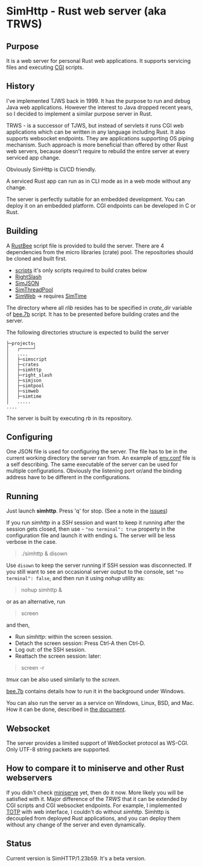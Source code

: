 # SimHttp - Rust web server (aka TRWS)
## Purpose
It is a web server for personal Rust web applications. It supports servicing files and executing 
 [CGI](https://www.rfc-editor.org/rfc/rfc3875) scripts.

## History
I've implemented TJWS back in 1999. It has the purpose to run and debug Java web applications. 
However the interest to Java dropped recent years, so I decided to implement a similar purpose server in Rust.

TRWS - is a successor of TJWS, but instead of servlets it runs CGI web applications which can be written in
any language including Rust. It also supports websocket endpoints. They are applications supporting OS piping mechanism.
Such approach is more beneficial than offered by other
Rust web servers, because doesn't require to rebuild the entire server at every serviced app change. 

Obviously SimHttp is CI/CD friendly.

A serviced Rust app can run as in CLI mode as in a web mode without any change.

The server is perfectly suitable for an embedded development. You can deploy it on an embedded platform. CGI endpoints can be
developed in C or Rust.

## Building
A [RustBee](https://github.com/vernisaz/rust_bee) script file is provided to build the server. There are 4 dependencies from the
micro libraries (crate) pool. The repositories should be cloned and built first.

- [scripts](https://github.com/vernisaz/simscript) it's only scripts required to build crates below
- [RightSlash](https://github.com/vernisaz/right_slash)
- [SimJSON](https://github.com/vernisaz/simjson)
- [SimThreadPool](https://github.com/vernisaz/simtpool)
- [SimWeb](https://github.com/vernisaz/simweb) -> requires [SimTime](https://github.com/vernisaz/simtime)


The directory where all *rlib* resides has to be specified in *crate_dir* variable of
[bee.7b](https://github.com/vernisaz/simhttp/blob/master/bee.7b) script. 
It has to be presented before building crates and the server.

The following directories structure is expected to build the server
```
├─projects┐
│   ┌─────┘
│   ....
│   ├─simscript
│   ├─crates
│   ├─simhttp
│   ├─right_slash
│   ├─simjson
│   ├─simtpool
│   ├─simweb
│   ├─simtime
│   .....
....
```

The server is built by executing _rb_ in its repository.

## Configuring
One JSON file is used for configuring the server. The file has to be in the current working directory the server ran from.
An example of [env.conf](https://github.com/vernisaz/simhttp/blob/master/env.conf) file is a self describing.
The same executable of the server can be used for multiple configurations. Obviously the listening port or/and the binding
address have to be different in the configurations.

## Running
Just launch **simhttp**. Press 'q' for stop. (See a note in the [issues](https://github.com/vernisaz/simhttp/blob/master/issues.md))

If you run _simhttp_ in a *SSH* session and want to keep it running after the session gets closed, then use -
`"no terminal": true` property in the configuration file and launch it with ending `&`. The server will be less verbose in the case.

> ./simhttp & disown

Use `disown` to keep the server running if SSH session was disconnected.
If you still want to see an occasional server output to
the console, set `"no terminal": false`, and then run it using _nohup_ utility as:

> nohup simhttp &

or as an alternative, run

> screen

and then,

- Run _simhttp_: within the screen session.
- Detach the screen session: Press Ctrl-A then Ctrl-D.
- Log out: of the SSH session.
- Reattach the screen session: later:

> screen -r

*tmux* can be also used similarly to the _screen_.

[bee.7b](./bee.7b) contains details how to run it in the background under Windows.

You can also run the server as a service on Windows, Linux, BSD, and Mac.
How it can be done, described in [the document](https://github.com/vernisaz/simcom/blob/master/doc/PIs.md).

## Websocket
The server provides a limited support of WebSocket protocol as WS-CGI. Only UTF-8 string packets are supported.


## How to compare it to miniserve and other Rust webservers
If you didn't check [miniserve](https://github.com/svenstaro/miniserve/tree/master) yet, then do it now. More likely you will be satisfied with it.
 Major difference of the _TRWS_ that it can be extended by CGI scripts
and CGI websocket endpoints. For example, I implemented [TOTP](https://github.com/vernisaz/simtotp) with web interface,
I couldn't do without _simhttp_. Simhttp is decoupled from deployed Rust applications, and you can deploy them without any change
of the server and even dynamically.

## Status
Current version is SimHTTP/1.23b59. It's a beta version.
